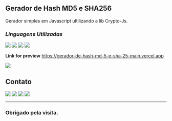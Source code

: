 ## Gerador de Hash MD5 e SHA256

  Gerador simples em Javascript ultilizando a lib Crypto-Js.
  
  
  ### *Linguagens Utilizadas*
  <div>
    <img src="https://img.shields.io/badge/Sass-CC6699?style=for-the-badge&logo=sass&logoColor=white">
    <img src="https://img.shields.io/badge/HTML5-E34F26?style=for-the-badge&logo=html5&logoColor=white">
    <img src="https://img.shields.io/badge/CSS3-1572B6?style=for-the-badge&logo=css3&logoColor=white">
    <img src="https://img.shields.io/badge/JavaScript-F7DF1E?style=for-the-badge&logo=javascript&logoColor=black">
</div>

  **Link for preview**
  <a href="https://gerador-de-hash-md-5-e-sha-25-main.vercel.app">https://gerador-de-hash-md-5-e-sha-25-main.vercel.app</a>
  <div>
  <img src="https://i.ibb.co/jvFPZZk/Screenshot-2023-03-30-14-40-36.png"> 
  </div>
    
  ## Contato

<a href="https://www.linkedin.com/in/gabriel-aroucas-244348265/" rel="noreferrer" target="_blank"><img src="https://img.shields.io/badge/LinkedIn-0077B5?style=for-the-badge&logo=linkedin&logoColor=white"></a>
<a href="https://www.facebook.com/gabrielaroucas" rel="noreferrer"  target="_blank"><img src="https://img.shields.io/badge/facebook-4267B2?style=for-the-badge&logo=facebook&logoColor=white"></a>
<a href="http://api.whatsapp.com/send?phone=5521974447184" rel="noreferrer"  target="_blank"><img src="https://img.shields.io/badge/WhatsApp-25D366?style=for-the-badge&logo=whatsapp&logoColor=white"></a>
<a href="https://arcs-portfolio.netlify.app/" rel="noreferrer"  target="_blank"><img src="https://gist.githubusercontent.com/ErykTavares/528eac5ed103738a97a46459235e2ba8/raw/1c60194da1fe1afd8028941d2d9a441bf816ef3c/portifolio.svg"></a>

---

 
  ### Obrigado pela visita.
